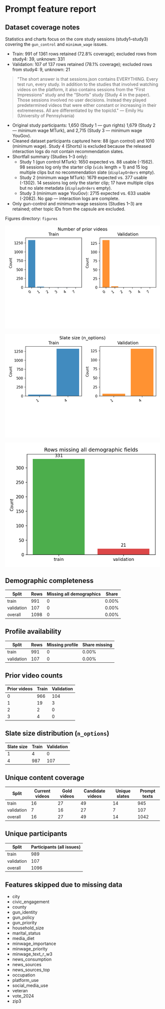 # Prompt feature report

## Dataset coverage notes

Statistics and charts focus on the core study sessions (study1–study3) covering the `gun_control` and `minimum_wage` issues.

- Train: 991 of 1361 rows retained (72.8% coverage); excluded rows from study4: 39, unknown: 331
- Validation: 107 of 137 rows retained (78.1% coverage); excluded rows from study4: 9, unknown: 21

> "The short answer is that sessions.json contains EVERYTHING.
Every test run, every study.
In addition to the studies that involved watching videos on the platform,
it also contains sessions from the “First Impressions” study and the “Shorts” study
(Study 4 in the paper).
Those sessions involved no user decisions.
Instead they played predetermined videos that were
either constant or increasing in their extremeness.
All are differentiated by the topicId." — Emily Hu (University of Pennsylvania)

- Original study participants: 1,650 (Study 1 — gun rights)
  1,679 (Study 2 — minimum wage MTurk), and 2,715 (Study 3 — minimum wage YouGov).
- Cleaned dataset participants captured here: 88 (gun control)
  and 1010 (minimum wage).
  Study 4 (Shorts) is excluded because the released interaction logs
  do not contain recommendation slates.
- Shortfall summary (Studies 1–3 only):
  - Study 1 (gun control MTurk): 1650 expected vs. 88 usable (-1562).
    98 sessions log only the starter clip (`vids` length = 1) and 15 log multiple clips but no recommendation slate (`displayOrders` empty).
  - Study 2 (minimum wage MTurk): 1679 expected vs. 377 usable (-1302).
    14 sessions log only the starter clip; 17 have multiple clips but no slate metadata (`displayOrders` empty).
  - Study 3 (minimum wage YouGov): 2715 expected vs. 633 usable (-2082).
    No gap — interaction logs are complete.
- Only gun-control and minimum-wage sessions (Studies 1–3) are retained;
  other topic IDs from the capsule are excluded.

Figures directory: `figures`

![Prior history distribution](figures/prior_history_counts.png)

![Slate size distribution](figures/slate_size_counts.png)

![Demographic coverage](figures/demographic_missing_counts.png)

## Demographic completeness

| Split | Rows | Missing all demographics | Share |
|-------|------|--------------------------|-------|
| train | 991 | 0 | 0.00% |
| validation | 107 | 0 | 0.00% |
| overall | 1098 | 0 | 0.00% |

## Profile availability

| Split | Rows | Missing profile | Share missing |
|-------|------|-----------------|---------------|
| train | 991 | 0 | 0.00% |
| validation | 107 | 0 | 0.00% |

## Prior video counts

| Prior videos | Train | Validation |
|--------------|-------|------------|
| 0 | 966 | 104 |
| 1 | 19 | 3 |
| 2 | 2 | 0 |
| 3 | 4 | 0 |

## Slate size distribution (`n_options`)

| Slate size | Train | Validation |
|------------|-------|------------|
| 1 | 4 | 0 |
| 4 | 987 | 107 |

## Unique content coverage

| Split | Current videos | Gold videos | Candidate videos | Unique slates | Prompt texts |
|-------|----------------|-------------|------------------|---------------|--------------|
| train | 16 | 27 | 49 | 14 | 945 |
| validation | 7 | 16 | 27 | 7 | 107 |
| overall | 16 | 27 | 49 | 14 | 1042 |

## Unique participants

| Split | Participants (all issues) |
|-------|---------------------------|
| train | 989 |
| validation | 107 |
| overall | 1096 |

## Features skipped due to missing data

- city
- civic_engagement
- county
- gun_identity
- gun_policy
- gun_priority
- household_size
- marital_status
- media_diet
- minwage_importance
- minwage_priority
- minwage_text_r_w3
- news_consumption
- news_sources
- news_sources_top
- occupation
- platform_use
- social_media_use
- veteran
- vote_2024
- zip3
